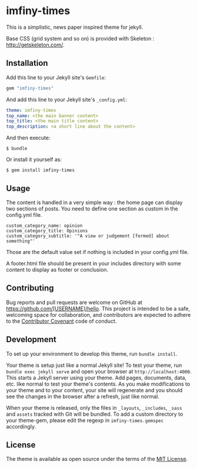 # imfiny-times

This is a simplistic, news paper inspired theme for jekyll.

Base CSS (grid system and so on) is provided with Skeleton : http://getskeleton.com/.

## Installation

Add this line to your Jekyll site's `Gemfile`:

```ruby
gem "imfiny-times"
```

And add this line to your Jekyll site's `_config.yml`:

```yaml
theme: imfiny-times
top_name: <the main banner content>
top_title: <the main title content>
top_description: <a short line about the content>
```

And then execute:

    $ bundle

Or install it yourself as:

    $ gem install imfiny-times

## Usage

The content is handled in a very simple way : the home page can display two sections of posts. You need to define one section as custom in the config.yml file.
```
custom_category_name: opinion
custom_category_title: Opinions
custom_category_subtitle: '"A view or judgement [formed] about something"'
```

Those are the default value set if nothing is included in your config.yml file.

A footer.html file should be present in your includes directory with some content to display as footer or conclusion.

## Contributing

Bug reports and pull requests are welcome on GitHub at https://github.com/[USERNAME]/hello. This project is intended to be a safe, welcoming space for collaboration, and contributors are expected to adhere to the [Contributor Covenant](http://contributor-covenant.org) code of conduct.

## Development

To set up your environment to develop this theme, run `bundle install`.

Your theme is setup just like a normal Jekyll site! To test your theme, run `bundle exec jekyll serve` and open your browser at `http://localhost:4000`. This starts a Jekyll server using your theme. Add pages, documents, data, etc. like normal to test your theme's contents. As you make modifications to your theme and to your content, your site will regenerate and you should see the changes in the browser after a refresh, just like normal.

When your theme is released, only the files in `_layouts`, `_includes`, `_sass` and `assets` tracked with Git will be bundled.
To add a custom directory to your theme-gem, please edit the regexp in `imfiny-times.gemspec` accordingly.

## License

The theme is available as open source under the terms of the [MIT License](https://opensource.org/licenses/MIT).

